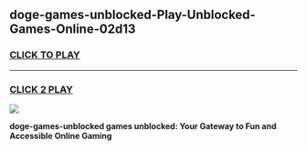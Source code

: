 
## doge-games-unblocked-Play-Unblocked-Games-Online-02d13
<h3>
<a href="https://premium76.site?title=doge-games-unblocked&ref=25A">CLICK TO PLAY</a></h3>
<hr>

<h3>
<a href="https://premium76.site?title=doge-games-unblocked&ref=25A">CLICK 2 PLAY</a>
  
</h3>

<a href="https://premium76.site?title=doge-games-unblocked&ref=25A"><img src="https://clearcache.store/games.png"></a>


**doge-games-unblocked games unblocked: Your Gateway to Fun and Accessible Online Gaming**
